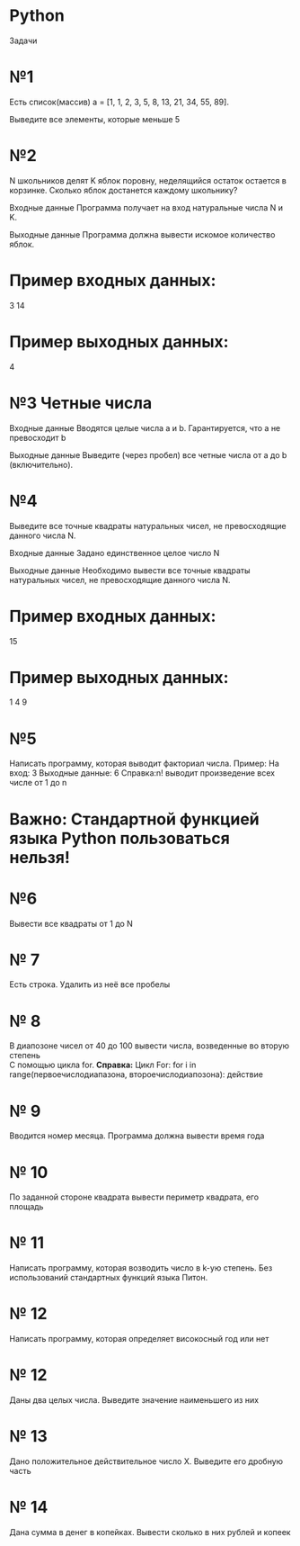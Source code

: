 # Python

 Задачи

# №1
Есть список(массив) a = [1, 1, 2, 3, 5, 8, 13, 21, 34, 55, 89].

Выведите все элементы, которые меньше 5

# №2
N школьников делят K яблок поровну, неделящийся остаток остается в корзинке. Сколько яблок достанется каждому школьнику?

Входные данные
Программа получает на вход натуральные числа N и K.

Выходные данные
Программа должна вывести искомое количество яблок.
# Пример входных данных:
3
14
# Пример выходных данных:
4

# №3 Четные числа
Входные данные
Вводятся целые числа a и b. Гарантируется, что a не превосходит b

Выходные данные
Выведите (через пробел) все четные числа от a до b (включительно).

# №4
Выведите все точные квадраты натуральных чисел, не превосходящие данного числа N.

Входные данные
Задано единственное целое число N

Выходные данные
Необходимо вывести  все точные квадраты натуральных чисел, не превосходящие данного числа N.
# Пример входных данных:
15
# Пример выходных данных:
1
4
9

# №5
Написать программу, которая выводит факториал числа.
Пример:
На вход: 3
Выходные данные: 6
Справка:n!  выводит произведение всех числе от 1 до n
# Важно: Стандартной функцией языка Python пользоваться нельзя!
# №6
Вывести все квадраты  от 1 до N
# № 7  
Есть строка. Удалить из неё все пробелы  
# № 8
В диапозоне чисел от 40 до 100 вывести числа, возведенные во вторую степень  
С помощью цикла for.
**Справка:**
Цикл For:
for i in range(первоечислодиапазона, второечислодиапозона):
   действие
# № 9  
Вводится номер месяца. Программа должна вывести время года  
# № 10  
По заданной стороне квадрата вывести периметр квадрата, его площадь  
# № 11  
Написать программу, которая возводить число в k-ую степень. Без использований стандартных функций языка Питон.  
# № 12  
Написать программу, которая определяет високосный год или нет
# № 12  
Даны два целых числа. Выведите значение наименьшего из них
# № 13  
Дано положительное действительное число X. Выведите его дробную часть  
# № 14  
Дана сумма в денег в копейках. Вывести сколько в них рублей и копеек
